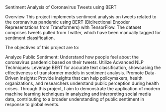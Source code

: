 Sentiment Analysis of Coronavirus Tweets using BERT

Overview
This project implements sentiment analysis on tweets related to the coronavirus pandemic using BERT (Bidirectional Encoder Representations from Transformers) with TensorFlow. The dataset comprises tweets pulled from Twitter, which have been manually tagged for sentiment classification.

The objectives of this project are to:

Analyze Public Sentiment: Understand how people feel about the coronavirus pandemic based on their tweets.
Utilize Advanced NLP Techniques: Leverage BERT for accurate text classification, showcasing the effectiveness of transformer models in sentiment analysis.
Promote Data-Driven Insights: Provide insights that can help policymakers, health organizations, and researchers understand public perception during health crises.
Through this project, I aim to demonstrate the application of modern machine learning techniques in analyzing and interpreting social media data, contributing to a broader understanding of public sentiment in response to global events.
